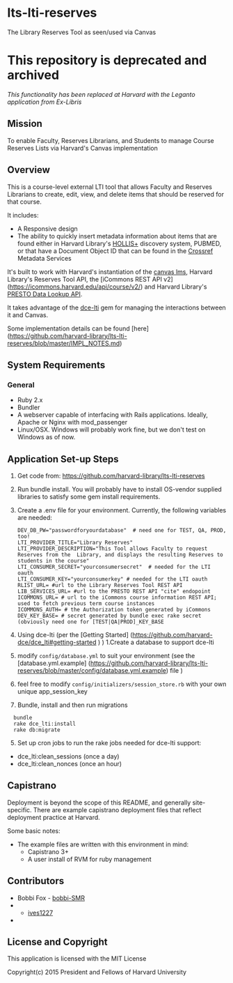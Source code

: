 # lts-lti-reserves

The Library Reserves Tool as seen/used via Canvas

# This repository is deprecated and archived

*This functionality has been replaced at Harvard with the Leganto application from Ex-Libris*

## Mission
To enable Faculty, Reserves Librarians, and Students to manage Course Reserves Lists via Harvard's Canvas implementation

## Overview

This is a course-level external LTI tool that allows Faculty and Reserves Librarians to create, edit, view, and delete items that should be reserved for that course.

It includes:
  * A Responsive design
  * The ability to quickly insert metadata information about items that are found either in Harvard Library's [HOLLIS+](http://hollis.harvard.edu) discovery system, PUBMED, or that have a Document Object ID that can be found in the [Crossref](http://www.crossref.org) Metadata Services
  
It's built to work with Harvard's instantiation of the [canvas
lms](https://github.com/instructure/canvas-lms), Harvard Library's Reserves Tool API, the [iCommons REST API v2] (https://icommons.harvard.edu/api/course/v2/) and Harvard Library's [PRESTO Data Lookup API](https://wiki.harvard.edu/confluence/display/LibraryStaffDoc/PRESTO+Data+Lookup).

It takes advantage of the [dce-lti](https://github.com/harvard-dce/dce_lti) gem for managing the interactions between it and Canvas.

Some implementation details can be found [here] (https://github.com/harvard-library/lts-lti-reserves/blob/master/IMPL_NOTES.md)

## System Requirements

### General
* Ruby 2.x 
* Bundler
* A webserver capable of interfacing with Rails applications.  Ideally, Apache or Nginx with mod_passenger
* Linux/OSX.  Windows will probably work fine, but we don't test on Windows as of now.

## Application Set-up Steps

1. Get code from: https://github.com/harvard-library/lts-lti-reserves
2. Run bundle install. You will probably have to install OS-vendor supplied libraries to satisfy some gem install requirements.
3. Create a .env file for your environment.  Currently, the following variables are needed:

   ```
   DEV_DB_PW="passwordforyourdatabase"  # need one for TEST, QA, PROD, too!
   LTI_PROVIDER_TITLE="Library Reserves"
   LTI_PROVIDER_DESCRIPTION="This Tool allows Faculty to request Reserves from the  Library, and displays the resulting Reserves to students in the course"
   LTI_CONSUMER_SECRET="yourconsumersecret"  # needed for the LTI oauth
   LTI_CONSUMER_KEY="yourconsumerkey" # needed for the LTI oauth
   RLIST_URL= #url to the Library Reserves Tool REST API
   LIB_SERVICES_URL= #url to the PRESTO REST API "cite" endopoint
   ICOMMONS_URL= # url to the iCommons course information REST API; used to fetch previous term course instances
   ICOMMONS_AUTH= # the Authorization token generated by iCommons
   DEV_KEY_BASE= # secret generated by bundle exec rake secret (obviously need one for [TEST|QA|PROD]_KEY_BASE
   ```

4. Using dce-lti  (per the [Getting Started] (https://github.com/harvard-dce/dce_lti#getting-started ) )
  1.Create a database to support dce-lti
  2. modify `config/database.yml` to suit your environment (see the [database.yml.example]  (https://github.com/harvard-library/lts-lti-reserves/blob/master/config/database.yml.example) file )
  3. feel free to modify `config/initializers/session_store.rb` with your own unique app_session_key
  4. Bundle, install and then run migrations
  ```
    bundle
    rake dce_lti:install
    rake db:migrate
  ```
5. Set up cron jobs to run the rake jobs needed for dce-lti support:
  * dce_lti:clean_sessions (once a day)
  * dce_lti:clean_nonces  (once an hour)

## Capistrano

Deployment is beyond the scope of this README, and generally site-specific.  There are example capistrano deployment files that reflect deployment practice at Harvard.

Some basic notes:
* The example files are written with this environment in mind:
  * Capistrano 3+
  * A user install of RVM for ruby management


## Contributors

* Bobbi Fox - [bobbi-SMR](http://github.com/bobbi-SMR)
*  - [ives1227](https://github.com/ives1227)
*  

## License and Copyright
 This application is licensed with the MIT License

Copyright(c) 2015 President and Fellows of Harvard University



  
